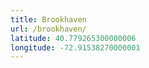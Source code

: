```yaml
---
title: Brookhaven
url: /brookhaven/
latitude: 40.779265300000006
longitude: -72.91538270000001
---
```

